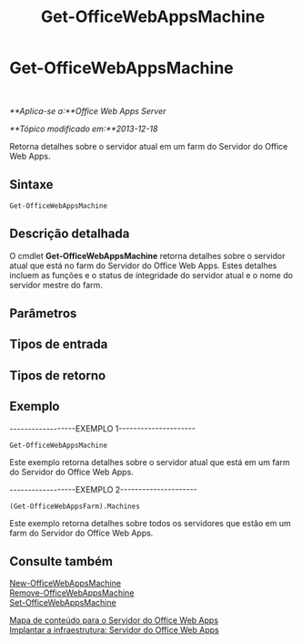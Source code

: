 ﻿---
title: Get-OfficeWebAppsMachine
TOCTitle: Get-OfficeWebAppsMachine
ms:assetid: 02fadf5e-0382-4e73-8d07-e67d088b1a02
ms:mtpsurl: https://technet.microsoft.com/pt-br/library/JJ219432(v=office.15)
ms:contentKeyID: 49647094
ms.date: 12/18/2017
mtps_version: v=office.15
ms.translationtype: HT
---

# Get-OfficeWebAppsMachine

 

_**Aplica-se a:**Office Web Apps Server_

_**Tópico modificado em:**2013-12-18_

Retorna detalhes sobre o servidor atual em um farm do Servidor do Office Web Apps.

## Sintaxe

    Get-OfficeWebAppsMachine

## Descrição detalhada

O cmdlet **Get-OfficeWebAppsMachine** retorna detalhes sobre o servidor atual que está no farm do Servidor do Office Web Apps. Estes detalhes incluem as funções e o status de integridade do servidor atual e o nome do servidor mestre do farm.

## Parâmetros

## Tipos de entrada

## Tipos de retorno

## Exemplo

\------------------EXEMPLO 1---------------------

    Get-OfficeWebAppsMachine

Este exemplo retorna detalhes sobre o servidor atual que está em um farm do Servidor do Office Web Apps.

\------------------EXEMPLO 2---------------------

    (Get-OfficeWebAppsFarm).Machines

Este exemplo retorna detalhes sobre todos os servidores que estão em um farm do Servidor do Office Web Apps.

## Consulte também


[New-OfficeWebAppsMachine](new-officewebappsmachine.md)  
[Remove-OfficeWebAppsMachine](remove-officewebappsmachine.md)  
[Set-OfficeWebAppsMachine](set-officewebappsmachine.md)  


[Mapa de conteúdo para o Servidor do Office Web Apps](content-roadmap-for-office-web-apps-server.md)  
[Implantar a infraestrutura: Servidor do Office Web Apps](deploy-the-infrastructure-office-web-apps-server.md)  
  

[](deploy-the-infrastructure-office-web-apps-server.md)

